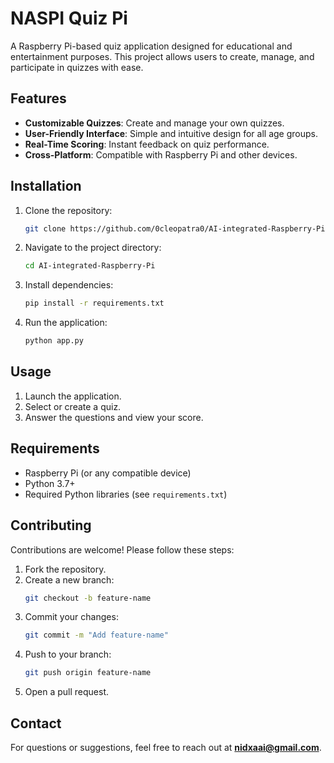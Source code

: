 # NASPI Quiz Pi

A Raspberry Pi-based quiz application designed for educational and entertainment purposes. This project allows users to create, manage, and participate in quizzes with ease.

## Features

- **Customizable Quizzes**: Create and manage your own quizzes.
- **User-Friendly Interface**: Simple and intuitive design for all age groups.
- **Real-Time Scoring**: Instant feedback on quiz performance.
- **Cross-Platform**: Compatible with Raspberry Pi and other devices.

## Installation

1. Clone the repository:
    ```bash
    git clone https://github.com/0cleopatra0/AI-integrated-Raspberry-Pi.git
    ```
2. Navigate to the project directory:
    ```bash
    cd AI-integrated-Raspberry-Pi
    ```
3. Install dependencies:
    ```bash
    pip install -r requirements.txt
    ```
4. Run the application:
    ```bash
    python app.py
    ```

## Usage

1. Launch the application.
2. Select or create a quiz.
3. Answer the questions and view your score.

## Requirements

- Raspberry Pi (or any compatible device)
- Python 3.7+
- Required Python libraries (see `requirements.txt`)

## Contributing

Contributions are welcome! Please follow these steps:

1. Fork the repository.
2. Create a new branch:
    ```bash
    git checkout -b feature-name
    ```
3. Commit your changes:
    ```bash
    git commit -m "Add feature-name"
    ```
4. Push to your branch:
    ```bash
    git push origin feature-name
    ```
5. Open a pull request.

## Contact

For questions or suggestions, feel free to reach out at **nidxaai@gmail.com**.
